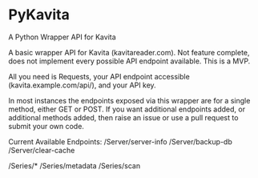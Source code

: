 # PyKavita
A Python Wrapper API for Kavita

A basic wrapper API for Kavita (kavitareader.com). Not feature complete, does not implement every possible API endpoint available. This is a MVP.

All you need is Requests, your API endpoint accessible (kavita.example.com/api/), and your API key.

In most instances the endpoints exposed via this wrapper are for a single method, either GET or POST.
If you want additional endpoints added, or additional methods added, then raise an issue or use a pull request to submit your own code.

Current Available Endpoints:
/Server/server-info
/Server/backup-db
/Server/clear-cache

/Series/*
/Series/metadata
/Series/scan
